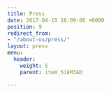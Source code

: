 ```yaml
---
title: Press
date: 2017-04-10 16:09:00 +0000
position: 9
redirect_from:
- "/about-us/press/"
layout: press
menu:
  header:
    weight: 5
    parent: item_5iEM3AD

---
```

